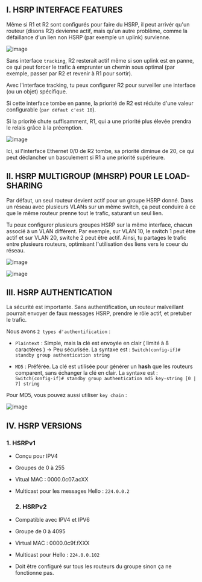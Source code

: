 ## I. HSRP INTERFACE FEATURES

Même si R1 et R2 sont configurés pour faire du HSRP, il peut arrivér qu'un routeur (disons R2) devienne actif, mais qu'un autre problème, comme la défaillance d'un lien non HSRP (par exemple un uplink) survienne.

![image](https://github.com/user-attachments/assets/5d577f07-cfb3-436a-97e0-89a81beb49d6)

Sans interface `tracking`, R2 resterait actif même si son uplink est en panne, ce qui peut forcer le trafic à emprunter un chemin sous optimal (par exemple, passer par R2 et revenir à R1 pour sortir).

Avec l'interface tracking, tu peux configurer R2 pour surveiller une interface (ou un objet) spécifique.

Si cette interface tombe en panne, la priorité de R2 est réduite d'une valeur configurable (`par défaut c'est 10`).

Si la priorité chute suffisamment, R1, qui a une priorité plus élevée prendra le relais grâce à la préemption.

![image](https://github.com/user-attachments/assets/5c91dd25-d8f6-42b4-bac2-475f189c9b6c)

Ici, si l'interface Ethernet 0/0 de R2 tombe, sa priorité diminue de 20, ce qui peut déclancher un basculement si R1 a une priorité supérieure.


## II. HSRP MULTIGROUP (MHSRP) POUR LE LOAD-SHARING


Par défaut, un seul routeur devient actif pour un groupe HSRP donné. Dans un réseau avec plusieurs VLANs sur un même switch, ça peut conduire à ce que le même routeur prenne tout le trafic, saturant un seul lien.

Tu peux configurer plusieurs groupes HSRP sur la même interface, chacun associé à un VLAN différent. Par exemple, sur VLAN 10, le switch 1 peut être actif et sur VLAN 20, switche 2 peut être actif. Ainsi, tu partages le trafic entre plusieurs routeurs, optimisant l'utilisation des liens vers le coeur du réseau.

![image](https://github.com/user-attachments/assets/a85019bf-7518-4972-af39-55285c519edf)

![image](https://github.com/user-attachments/assets/0fcc6809-df48-4b54-b36c-0cb1e5841f7e)



## III. HSRP AUTHENTICATION

La sécurité est importante. Sans authentification, un routeur malveillant pourrait envoyer de faux messages HSRP, prendre le rôle actif, et pretuber le trafic.

Nous avons `2 types d'authentification` : 

- `Plaintext` : Simple, mais la clé est envoyée en clair ( limité à 8 caractères ) -> Peu sécurisée. La syntaxe est : `Switch(config-if)# standby group authentication string`

- `MD5` : Préférée. La clé est utilisée pour générer un **hash** que les routeurs comparent, sans échanger la clé en clair. La syntaxe est : `Switch(config-if)# standby group authentication md5 key-string [0 | 7] string`

Pour MD5, vous pouvez aussi utiliser `key chain` : 

![image](https://github.com/user-attachments/assets/9ea74c7c-9a75-4f22-bfc1-07798f06ad14)


## IV. HSRP VERSIONS

  ### 1. HSRPv1

- Conçu pour IPV4

- Groupes de 0 à 255

- Vitual MAC : 0000.0c07.acXX

- Multicast pour les messages Hello : `224.0.0.2`

  ### 2. HSRPv2

- Compatible avec IPV4 et IPV6

- Groupe de 0 à 4095

- Virtual MAC : 0000.0c9f.fXXX

- Multicast pour Hello : `224.0.0.102`

- Doit être configuré sur tous les routeurs du groupe sinon ça ne fonctionne pas.
